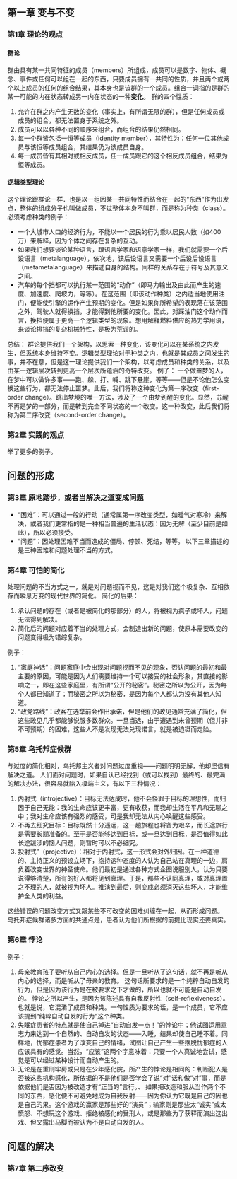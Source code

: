 
## 第一章 变与不变
### 第1章 理论的观点
#### 群论
群由具有某一共同特征的成员（members）所组成，成员可以是数字、物体、概念、事件或任何可以组在一起的东西，只要成员拥有一共同的性质，并且两个或两个以上成员的任何的组合结果，其本身也是该群的一个成员。组合一词指的是群的某一可能的内在状态转成另一内在状态的一种**变化**。
群的四个性质：
1. 允许在群之内产生无数的变化（事实上，有所谓无限的群），但是任何成员或成员的组合，都无法置身于系统之外。
2. 成员可以以各种不同的顺序来组合，而组合的结果仍然相同。
3. 每一个群皆包括一恒等成员（identity member），其特性为：任何一位其他成员与该恒等成员组合，其结果仍为该成员自身。
4. 每一成员皆有其相对或相反成员，任一成员跟它的这个相反成员组合，结果为恒等成员。
#### 逻辑类型理论
这个理论跟群论一样．也是以一组因某一共同特性而结合在一起的“东西”作为出发点，整体的组成分子也叫做成员，不过整体本身不叫群，而是称为种类（class）。
必须考虑种类的例子：
- 一个大城市人口的经济行为，不能以一个居民的行为乘以居民人数（如400万）来解释，因为个体之间存在复杂的互动。
- 如果我们想要谈论某种语言，跟语言学家和语意学家一样，我们就需要一个后设语言（metalanguage），依次地，该后设语言又需要一个后设后设语言（metametalanguage）来描述自身的结构。同样的关系存在于符号及其意义之间。
- 汽车的每个挡都可以执行某一范围的“动作”（即马力输出及由此而产生的速度、加速度、爬坡力，等等）。在这范围（即该动作种类）之内适当地使用油门，便能使引擎的运作产生预期的变化。但是如果你所希望的表现落在该范围之外，驾驶人就得换挡，才能得到他所要的变化。因此，对踩油门这个动作而言，换挡便属于更高一个逻辑类型的现象。想用解释燃料供应的热力学用语，来谈论排挡的复杂机械特性，是极为荒谬的。

总结：
群论提供我们一个架构，以思索一种变化，该变化可以在某系统之内发生，但系统本身维持不变。逻辑类型理论对于种类之内，也就是其成员之间发生的事，并不在意，但是这一理论提供我们一个架构，以考虑成员和种类的关系，以及由某一逻辑层次转到更高一个层次所蕴涵的奇特改变。
例子：
一个做噩梦的人，在梦中可以做许多事——跑、躲、打、喊、跳下悬崖，等等——但是不论他怎么变换这些行为，都无法停止噩梦。此后，我们将称这种变化为第一序改变（first-order change）。跳出梦境的唯一方法，涉及了一个由梦到醒的变化。显然，苏醒不再是梦的一部分，而是转到完全不同状态的一个改变。这一种改变，此后我们将称为第二序改变（second-order change）。

### 第2章 实践的观点
举了更多的例子。

## 问题的形成
### 第3章 原地踏步，或者当解决之道变成问题
- “困难”：可以通过一般的行动（通常属第一序改变类型，如暖气对寒冷）来解决，或者我们更常指的是一种相当普遍的生活状态：因为无解（至少目前是如此），所以必须接受。
- “问题”：因处理困难不当而造成的僵局、停顿、死结，等等。
以下三章描述的是三种困难和问题处理不当的方式。
### 第4章 可怕的简化
处理问题的不当方式之一，就是对问题视而不见，这是对我们这个极复杂、互相依存而瞬息万变的现代世界的简化。
简化的后果：
1. 承认问题的存在（或者是被简化的那部分）的人，将被视为疯子或坏人，问题无法得到解决。
2. 简化后的问题对应着不当的处理方式，会制造出新的问题，使原本需要改变的问题变得极为错综复杂。

例子：
1. “家庭神话”：问题家庭中会出现对问题视而不见的现象，否认问题的最初和最主要的原因，可能是因为人们需要维持一个可以接受的社会形象，其直接的影响之一，即在这些家庭里，有所谓“公开的秘密”。秘密之所以为公开，因为每个人都已知道了；而秘密之所以为秘密，是因为每个人都认为没有其他人知道。
2. “政党路线”：政客在选举前会作出承诺，但是他们的政见通常充满了简化，但这些政见几乎都能够说服多数群众。一旦当选，由于遭遇到未曾预期（但并非不可预期）的困难，这些人不是发现无法兑现诺言，就是被迫铤而走险。

### 第5章 乌托邦症候群
与过度的简化相对，乌托邦主义者对问题过度重视——问题明明无解，他却坚信有解决之道。
人们面对问题时，如果自认已经找到（或可以找到）最终的、最完满的解决办法，很容易就陷入极端主义，有以下三种情况：
1. 内射式（introjective）：目标无法达成时，他不会怪罪于目标的理想性，而归因于自己无能：我的生命应该更丰富，更有收获，而我却生活在平凡和无聊之中；我对生命应该有强烈的感受，可是我却无法从内心唤醒这些感受。
2. 不再去细究目标：目标既然十分遥远，这一趟旅程也将备为艰辛，而长途旅行是需要长期准备的。至于是否能够达到目标，或一旦达到目标，是否值得如此长途跋涉的恼人问题，则暂时可以不必细究。
3. 投射式”（projective）：相对于内射式，这一形式会对外归因。在一种道德的、主持正义的预设立场下，抱持这种态度的人认为自己站在真理的一边，肩负着改变世界的神圣使命。他们最初是通过各种方式企图说服别人，认为只要说得够清楚，所有的好人都将见到真理。于是，那些不认同真理，或对真理置之不理的人，就被视为坏人。推演到最后，则变成必须消灭这些坏人，才能维护全人类的利益。

这些错误的问题改变方式又跟某些不可改变的困难纠缠在一起，从而形成问题。
乌托邦症候群诸多方面的共通点是，患者认为他们所根据的前提比现实还要真实。
### 第6章 悖论
例子：
1. 母亲教育孩子要听从自己内心的选择。但是一旦听从了这句话，就不再是听从内心的选择，而是听从了母亲的教育。
这句话所要求的是一个纯粹自动自发的行为，但是因为该行为是在被要求之下才做的，所以也就不可能是自动自发的。
悖论之所以产生，是因为该陈述具有自我反射性（self-reflexiveness）。也就是说，它混淆了成员和种类。一句性质为要求的话，是一个成员，它不应该提到“纯粹自动自发的行为”这个种类。
2. 失眠症患者的特点就是使自己掉进“自动自发一点！”的悖论中；他试图运用意志力来达到一个自然的、自动自发的状态——入睡，结果却使自己睡不着。同样地，忧郁症患者为了改变自己的情绪，试图让自己产生一些摆脱忧郁症的人应该具有的感觉。当然，“应该”这两个字意味着：只要一个人真诚地尝试，感觉是可以经过某种设计而自动产生的。
3. 无论是在重刑牢房或只是在少年感化院，所产生的悖论是相同的：判断犯人是否被这些机构感化，所依据的不是他们是否学会了说“对”话和做“对”事，而是依据他们是否因为被改造才有“正当的”言行。、
如果把改造和服从当作两个不同的东西，感化便不可避免地成为自我反射——因为你认为它既是自己的因也是自己的果。这个游戏的赢家是那些好的“演员”；输家则是那些太“诚实”或太愤怒、不想玩这个游戏、拒绝被感化的受刑人，或是那些为了获释而演出这出戏、但又露出马脚而被认为不是自动自发的人。

## 问题的解决
### 第7章 第二序改变
